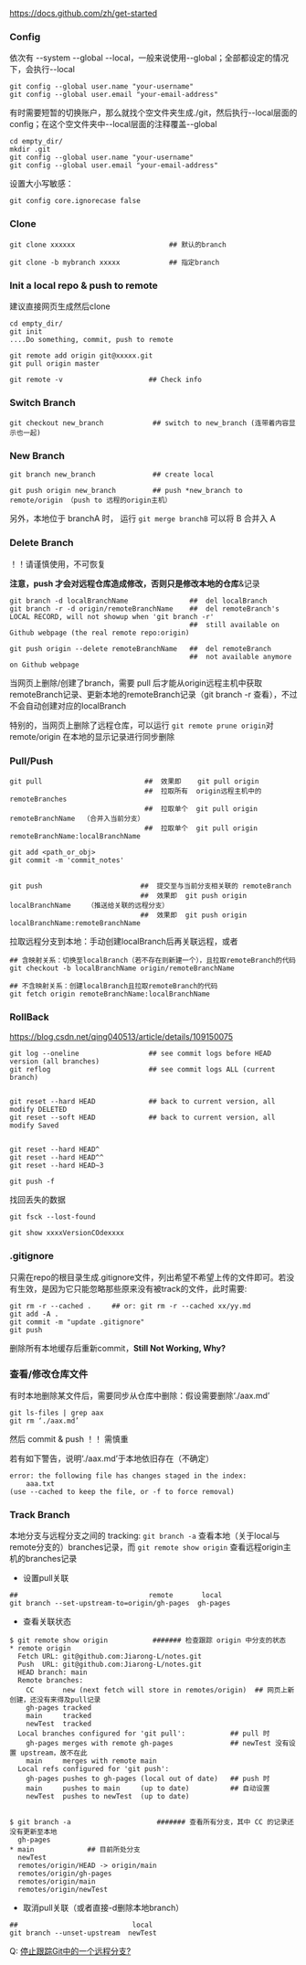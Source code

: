 
https://docs.github.com/zh/get-started

### Config
依次有 --system  --global --local，一般来说使用--global；全部都设定的情况下，会执行--local
```
git config --global user.name "your-username"
git config --global user.email "your-email-address"
```


有时需要短暂的切换账户，那么就找个空文件夹生成./git，然后执行--local层面的config；在这个空文件夹中--local层面的注释覆盖--global
```
cd empty_dir/
mkdir .git
git config --global user.name "your-username"
git config --global user.email "your-email-address"
```

设置大小写敏感：
```
git config core.ignorecase false
```



### Clone
```
git clone xxxxxx                       ## 默认的branch

git clone -b mybranch xxxxx            ## 指定branch
```

### Init a local repo & push to remote
建议直接网页生成然后clone
```
cd empty_dir/
git init
....Do something, commit, push to remote

git remote add origin git@xxxxx.git
git pull origin master

git remote -v                     ## Check info
```


### Switch Branch

```
git checkout new_branch            ## switch to new_branch (连带着内容显示也一起)
```


### New Branch

```
git branch new_branch              ## create local

git push origin new_branch         ## push *new_branch to remote/origin （push to 远程的origin主机）
```
另外，本地位于 branchA 时， 运行  ```git merge branchB``` 可以将 B 合并入 A


### Delete Branch
！！请谨慎使用，不可恢复    

**注意，push 才会对远程仓库造成修改，否则只是修改本地的仓库**&记录
```
git branch -d localBranchName               ##  del localBranch
git branch -r -d origin/remoteBranchName    ##  del remoteBranch's LOCAL RECORD, will not showup when 'git branch -r'
                                            ##  still available on Github webpage (the real remote repo:origin)

git push origin --delete remoteBranchName   ##  del remoteBranch
                                            ##  not available anymore on Github webpage
```

当网页上删除/创建了branch，需要 pull 后才能从origin远程主机中获取remoteBranch记录、更新本地的remoteBranch记录（git branch -r 查看），不过不会自动创建对应的localBranch

特别的，当网页上删除了远程仓库，可以运行 ```git remote prune origin```对 remote/origin 在本地的显示记录进行同步删除


### Pull/Push
```
git pull                         ##  效果即    git pull origin
                                 ##  拉取所有  origin远程主机中的remoteBranches
                                 ##  拉取单个  git pull origin remoteBranchName  （合并入当前分支）
                                 ##  拉取单个  git pull origin remoteBranchName:localBranchName

git add <path_or_obj>
git commit -m 'commit_notes'


git push                        ##  提交至与当前分支相关联的 remoteBranch
                                ##  效果即  git push origin localBranchName    （推送给关联的远程分支）
                                ##  效果即  git push origin localBranchName:remoteBranchName
```

拉取远程分支到本地：手动创建localBranch后再关联远程，或者

```
## 含映射关系：切换至localBranch（若不存在则新建一个），且拉取remoteBranch的代码
git checkout -b localBranchName origin/remoteBranchName

## 不含映射关系：创建localBranch且拉取remoteBranch的代码
git fetch origin remoteBranchName:localBranchName
```



### RollBack
https://blog.csdn.net/qing040513/article/details/109150075
```
git log --oneline                 ## see commit logs before HEAD version (all branches)
git reflog                        ## see commit logs ALL (current branch)


git reset --hard HEAD             ## back to current version, all modify DELETED
git reset --soft HEAD             ## back to current version, all modify Saved


git reset --hard HEAD^
git reset --hard HEAD^^
git reset --hard HEAD~3

git push -f
```

找回丢失的数据
```
git fsck --lost-found

git show xxxxVersionCOdexxxx
```

### .gitignore
只需在repo的根目录生成.gitignore文件，列出希望不希望上传的文件即可。若没有生效，是因为它只能忽略那些原来没有被track的文件，此时需要:
```
git rm -r --cached .     ## or: git rm -r --cached xx/yy.md
git add -A .
git commit -m "update .gitignore"
git push
```
删除所有本地缓存后重新commit，**Still Not Working, Why?**


### 查看/修改仓库文件
有时本地删除某文件后，需要同步从仓库中删除：假设需要删除‘./aax.md’
```
git ls-files | grep aax
git rm ‘./aax.md’
```
然后 commit & push    ！！ 需慎重

若有如下警告，说明‘./aax.md’于本地依旧存在（不确定）
```
error: the following file has changes staged in the index:
    aaa.txt
(use --cached to keep the file, or -f to force removal)
```


### Track Branch

本地分支与远程分支之间的 tracking: ```git branch -a``` 查看本地（关于local与remote分支的）branches记录，而 ```git remote show origin``` 查看远程origin主机的branches记录

* 设置pull关联
```
##                                remote       local
git branch --set-upstream-to=origin/gh-pages  gh-pages
```

* 查看关联状态
```
$ git remote show origin           ####### 检查跟踪 origin 中分支的状态
* remote origin
  Fetch URL: git@github.com:Jiarong-L/notes.git
  Push  URL: git@github.com:Jiarong-L/notes.git
  HEAD branch: main
  Remote branches:
    CC       new (next fetch will store in remotes/origin)  ## 网页上新创建，还没有来得及pull记录
    gh-pages tracked
    main     tracked
    newTest  tracked
  Local branches configured for 'git pull':           ## pull 时
    gh-pages merges with remote gh-pages              ## newTest 没有设置 upstream，故不在此
    main     merges with remote main
  Local refs configured for 'git push':
    gh-pages pushes to gh-pages (local out of date)   ## push 时
    main     pushes to main     (up to date)          ## 自动设置
    newTest  pushes to newTest  (up to date)


$ git branch -a                     ####### 查看所有分支，其中 CC 的记录还没有更新至本地
  gh-pages
* main             ## 目前所处分支
  newTest
  remotes/origin/HEAD -> origin/main
  remotes/origin/gh-pages
  remotes/origin/main
  remotes/origin/newTest
```

* 取消pull关联（或者直接-d删除本地branch） 
```
##                            local
git branch --unset-upstream  newTest
```

Q: [停止跟踪Git中的一个远程分支?](https://cloud.tencent.com/developer/ask/sof/108969602/answer/133469378)








